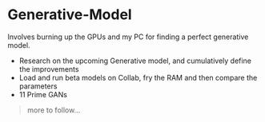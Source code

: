 # Generative-Model
Involves burning up the GPUs and my PC for finding a perfect generative model.

- Research on the upcoming Generative model, and cumulatively define the improvements
- Load and run beta models on Collab, fry the RAM and then compare the parameters
- 11 Prime GANs 
> more to follow...
